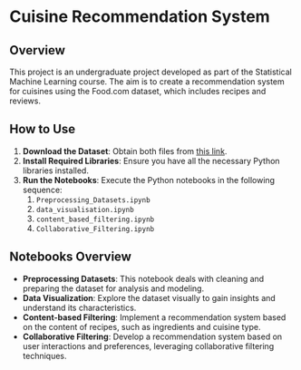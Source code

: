 # Cuisine Recommendation System

## Overview
This project is an undergraduate project developed as part of the Statistical Machine Learning course. The aim is to create a recommendation system for cuisines using the Food.com dataset, which includes recipes and reviews.

## How to Use

1. **Download the Dataset**: Obtain both files from [this link](https://www.kaggle.com/datasets/irkaal/foodcom-recipes-and-reviews).
2. **Install Required Libraries**: Ensure you have all the necessary Python libraries installed.
3. **Run the Notebooks**: Execute the Python notebooks in the following sequence:
    1. `Preprocessing_Datasets.ipynb`
    2. `data_visualisation.ipynb`
    3. `content_based_filtering.ipynb`
    4. `Collaborative_Filtering.ipynb`

## Notebooks Overview

- **Preprocessing Datasets**: This notebook deals with cleaning and preparing the dataset for analysis and modeling.
- **Data Visualization**: Explore the dataset visually to gain insights and understand its characteristics.
- **Content-based Filtering**: Implement a recommendation system based on the content of recipes, such as ingredients and cuisine type.
- **Collaborative Filtering**: Develop a recommendation system based on user interactions and preferences, leveraging collaborative filtering techniques.

